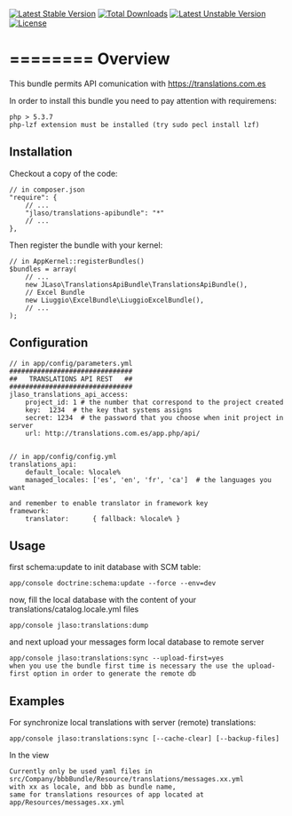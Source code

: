 [![Latest Stable Version](https://poser.pugx.org/jlaso/translations-apibundle/v/stable.svg)](https://packagist.org/packages/jlaso/translations-apibundle) [![Total Downloads](https://poser.pugx.org/jlaso/translations-apibundle/downloads.svg)](https://packagist.org/packages/jlaso/translations-apibundle) [![Latest Unstable Version](https://poser.pugx.org/jlaso/translations-apibundle/v/unstable.svg)](https://packagist.org/packages/jlaso/translations-apibundle) [![License](https://poser.pugx.org/jlaso/translations-apibundle/license.svg)](https://packagist.org/packages/jlaso/translations-apibundle)

========
Overview
========

This bundle permits API comunication with https://translations.com.es

In order to install this bundle you need to pay attention with requiremens: 

    php > 5.3.7
    php-lzf extension must be installed (try sudo pecl install lzf)


Installation
------------
Checkout a copy of the code:

    // in composer.json
    "require": {
        // ...
        "jlaso/translations-apibundle": "*"
        // ...
    },


Then register the bundle with your kernel:

    // in AppKernel::registerBundles()
    $bundles = array(
        // ...
        new JLaso\TranslationsApiBundle\TranslationsApiBundle(),
        // Excel Bundle
        new Liuggio\ExcelBundle\LiuggioExcelBundle(),
        // ...
    );


Configuration
-------------


    // in app/config/parameters.yml
    ###############################
    ##   TRANSLATIONS API REST   ##
    ###############################
    jlaso_translations_api_access:
        project_id: 1 # the number that correspond to the project created
        key:  1234  # the key that systems assigns
        secret: 1234  # the password that you choose when init project in server
        url: http://translations.com.es/app.php/api/


    // in app/config/config.yml
    translations_api:
        default_locale: %locale%
        managed_locales: ['es', 'en', 'fr', 'ca']  # the languages you want

    and remember to enable translator in framework key
    framework:
        translator:      { fallback: %locale% }


Usage
-----
first schema:update to init database with SCM table:

    app/console doctrine:schema:update --force --env=dev

now, fill the local database with the content of your translations/catalog.locale.yml files 
    
    app/console jlaso:translations:dump
    
and next upload your messages form local database to remote server

    app/console jlaso:translations:sync --upload-first=yes
    when you use the bundle first time is necessary the use the upload-first option in order to generate the remote db

Examples
--------
For synchronize local translations with server (remote) translations:

    app/console jlaso:translations:sync [--cache-clear] [--backup-files]

In the view

    Currently only be used yaml files in src/Company/bbbBundle/Resource/translations/messages.xx.yml
    with xx as locale, and bbb as bundle name,
    same for translations resources of app located at app/Resources/messages.xx.yml

